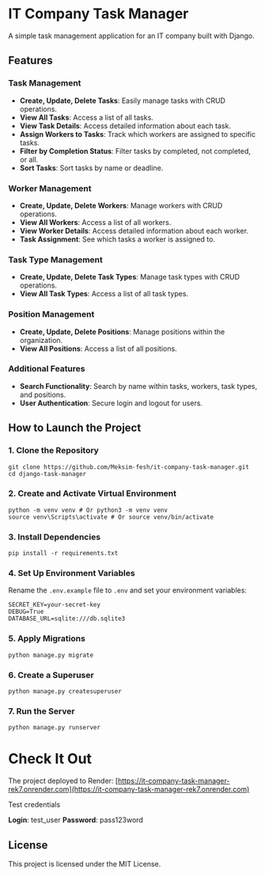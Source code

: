 # IT Company Task Manager

A simple task management application for an IT company built with Django.

## Features

### Task Management
- **Create, Update, Delete Tasks**: Easily manage tasks with CRUD operations.
- **View All Tasks**: Access a list of all tasks.
- **View Task Details**: Access detailed information about each task.
- **Assign Workers to Tasks**: Track which workers are assigned to specific tasks.
- **Filter by Completion Status**: Filter tasks by completed, not completed, or all.
- **Sort Tasks**: Sort tasks by name or deadline.

### Worker Management
- **Create, Update, Delete Workers**: Manage workers with CRUD operations.
- **View All Workers**: Access a list of all workers.
- **View Worker Details**: Access detailed information about each worker.
- **Task Assignment**: See which tasks a worker is assigned to.

### Task Type Management
- **Create, Update, Delete Task Types**: Manage task types with CRUD operations.
- **View All Task Types**: Access a list of all task types.

### Position Management
- **Create, Update, Delete Positions**: Manage positions within the organization.
- **View All Positions**: Access a list of all positions.

### Additional Features
- **Search Functionality**: Search by name within tasks, workers, task types, and positions.
- **User Authentication**: Secure login and logout for users.

## How to Launch the Project

### 1. Clone the Repository

```
git clone https://github.com/Meksim-fesh/it-company-task-manager.git
cd django-task-manager
```

### 2. Create and Activate Virtual Environment

```
python -m venv venv # Or python3 -m venv venv
source venv\Scripts\activate # Or source venv/bin/activate
```

### 3. Install Dependencies

```
pip install -r requirements.txt
```

### 4. Set Up Environment Variables

Rename the `.env.example` file to `.env` and set your environment variables:

```
SECRET_KEY=your-secret-key
DEBUG=True
DATABASE_URL=sqlite:///db.sqlite3
```

### 5. Apply Migrations

```
python manage.py migrate
```

### 6. Create a Superuser

```
python manage.py createsuperuser
```

### 7. Run the Server

```
python manage.py runserver
```

# Check It Out

The project deployed to Render: [https://it-company-task-manager-rek7.onrender.com](https://it-company-task-manager-rek7.onrender.com)


Test credentials

**Login**: test_user
**Password**: pass123word

## License

This project is licensed under the MIT License.
